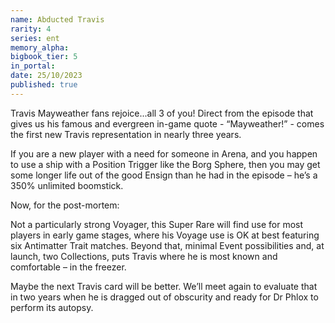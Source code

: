 ```yaml
---
name: Abducted Travis
rarity: 4
series: ent
memory_alpha:
bigbook_tier: 5
in_portal:
date: 25/10/2023
published: true
---
```


Travis Mayweather fans rejoice...all 3 of you! Direct from the episode that gives us his famous and evergreen in-game quote - “Mayweather!” - comes the first new Travis representation in nearly three years.

If you are a new player with a need for someone in Arena, and you happen to use a ship with a Position Trigger like the Borg Sphere, then you may get some longer life out of the good Ensign than he had in the episode – he’s a 350% unlimited boomstick.

Now, for the post-mortem:

Not a particularly strong Voyager, this Super Rare will find use for most players in early game stages, where his Voyage use is OK at best featuring six Antimatter Trait matches. Beyond that, minimal Event possibilities and, at launch, two Collections, puts Travis where he is most known and comfortable – in the freezer.

Maybe the next Travis card will be better. We’ll meet again to evaluate that in two years when he is dragged out of obscurity and ready for Dr Phlox to perform its autopsy.
